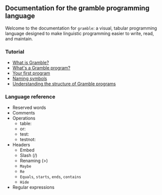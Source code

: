 ## Documentation for the gramble programming language

Welcome to the documentation for `gramble`: a visual, tabular programming language designed to make linguistic programming easier to write, read, and maintain.

### Tutorial

- [What is Gramble?](tutorial/what-is-gramble)
- [What's a Gramble program?](tutorial/gramble-programs)
- [Your first program](tutorial/first-program)
- [Naming symbols](tutorial/naming-symbols)
- [Understanding the structure of Gramble programs](tutorial/understanding-structure)

### Language reference

- Reserved words
- Comments
- Operations
  - table:
  - or:
  - test:
  - testnot:
- Headers
  - Embed
  - Slash (/)
  - Renaming (>)
  - ``Maybe``
  - ``Re``
  - ``Equals``, ``starts``, ``ends``, ``contains``
  - ``Hide``
- Regular expressions